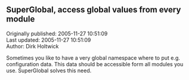 ## SuperGlobal, access global values from every module  
Originally published: 2005-11-27 10:51:09  
Last updated: 2005-11-27 10:51:09  
Author: Dirk Holtwick  
  
Sometimes you like to have a very global namespace where to put e.g. configuration data. This data should be accessible form all modules you use. SuperGlobal solves this need.